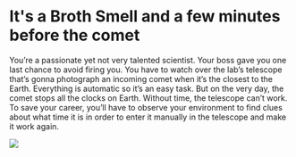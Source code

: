 # It's a Broth Smell and a few minutes before the comet

You’re a passionate yet not very talented scientist. Your boss gave you one last chance to avoid firing you. You have to watch over the lab’s telescope that’s gonna photograph an incoming comet when it’s the closest to the Earth. Everything is automatic so it’s an easy task. 
But on the very day, the comet stops all the clocks on Earth. Without time, the telescope can’t work. To save your career, you’ll have to observe your environment to find clues about what time it is in order to enter it manually in the telescope and make it work again.

![](images/20221129/com%C3%A8te.jpg)